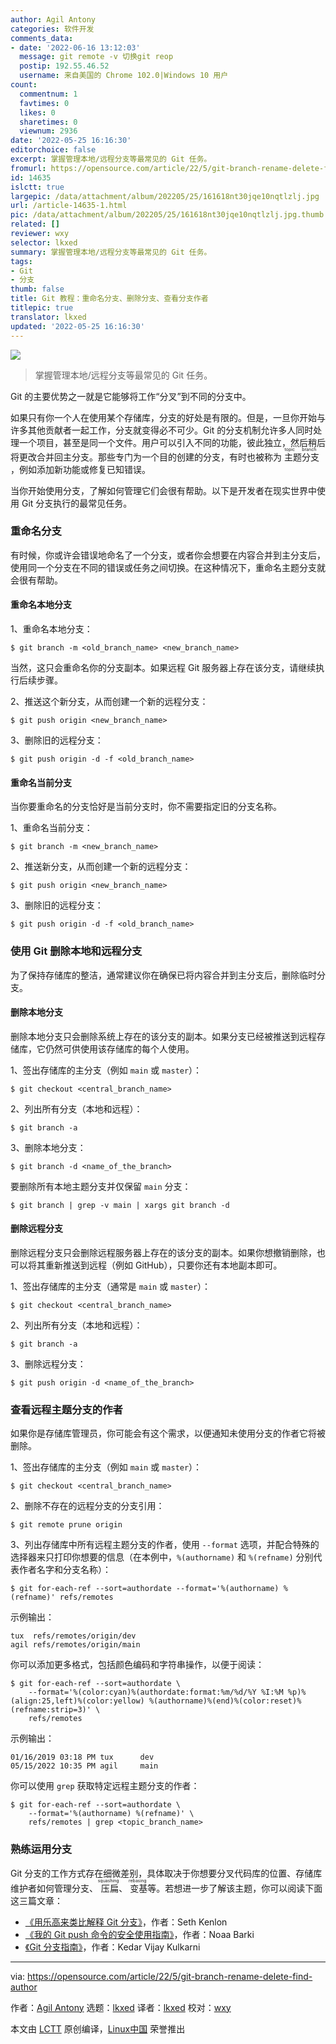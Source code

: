 ```yaml
---
author: Agil Antony
categories: 软件开发
comments_data:
- date: '2022-06-16 13:12:03'
  message: git remote -v 切换git reop
  postip: 192.55.46.52
  username: 来自美国的 Chrome 102.0|Windows 10 用户
count:
  commentnum: 1
  favtimes: 0
  likes: 0
  sharetimes: 0
  viewnum: 2936
date: '2022-05-25 16:16:30'
editorchoice: false
excerpt: 掌握管理本地/远程分支等最常见的 Git 任务。
fromurl: https://opensource.com/article/22/5/git-branch-rename-delete-find-author
id: 14635
islctt: true
largepic: /data/attachment/album/202205/25/161618nt30jqe10nqtlzlj.jpg
url: /article-14635-1.html
pic: /data/attachment/album/202205/25/161618nt30jqe10nqtlzlj.jpg.thumb.jpg
related: []
reviewer: wxy
selector: lkxed
summary: 掌握管理本地/远程分支等最常见的 Git 任务。
tags:
- Git
- 分支
thumb: false
title: Git 教程：重命名分支、删除分支、查看分支作者
titlepic: true
translator: lkxed
updated: '2022-05-25 16:16:30'
---
```


![](/data/attachment/album/202205/25/161618nt30jqe10nqtlzlj.jpg)



> 
> 掌握管理本地/远程分支等最常见的 Git 任务。
> 
> 
> 


Git 的主要优势之一就是它能够将工作“分叉”到不同的分支中。


如果只有你一个人在使用某个存储库，分支的好处是有限的。但是，一旦你开始与许多其他贡献者一起工作，分支就变得必不可少。Git 的分支机制允许多人同时处理一个项目，甚至是同一个文件。用户可以引入不同的功能，彼此独立，然后稍后将更改合并回主分支。那些专门为一个目的创建的分支，有时也被称为<ruby> 主题分支 <rt>  topic branch </rt></ruby>，例如添加新功能或修复已知错误。


当你开始使用分支，了解如何管理它们会很有帮助。以下是开发者在现实世界中使用 Git 分支执行的最常见任务。


### 重命名分支


有时候，你或许会错误地命名了一个分支，或者你会想要在内容合并到主分支后，使用同一个分支在不同的错误或任务之间切换。在这种情况下，重命名主题分支就会很有帮助。


#### 重命名本地分支


1、重命名本地分支：



```
$ git branch -m <old_branch_name> <new_branch_name>

```

当然，这只会重命名你的分支副本。如果远程 Git 服务器上存在该分支，请继续执行后续步骤。


2、推送这个新分支，从而创建一个新的远程分支：



```
$ git push origin <new_branch_name>

```

3、删除旧的远程分支：



```
$ git push origin -d -f <old_branch_name>

```

#### 重命名当前分支


当你要重命名的分支恰好是当前分支时，你不需要指定旧的分支名称。


1、重命名当前分支：



```
$ git branch -m <new_branch_name>

```

2、推送新分支，从而创建一个新的远程分支：



```
$ git push origin <new_branch_name>

```

3、删除旧的远程分支：



```
$ git push origin -d -f <old_branch_name>

```

### 使用 Git 删除本地和远程分支


为了保持存储库的整洁，通常建议你在确保已将内容合并到主分支后，删除临时分支。


#### 删除本地分支


删除本地分支只会删除系统上存在的该分支的副本。如果分支已经被推送到远程存储库，它仍然可供使用该存储库的每个人使用。


1、签出存储库的主分支（例如 `main` 或 `master`）：



```
$ git checkout <central_branch_name>

```

2、列出所有分支（本地和远程）：



```
$ git branch -a

```

3、删除本地分支：



```
$ git branch -d <name_of_the_branch>

```

要删除所有本地主题分支并仅保留 `main` 分支：



```
$ git branch | grep -v main | xargs git branch -d

```

#### 删除远程分支


删除远程分支只会删除远程服务器上存在的该分支的副本。如果你想撤销删除，也可以将其重新推送到远程（例如 GitHub），只要你还有本地副本即可。


1、签出存储库的主分支（通常是 `main` 或 `master`）：



```
$ git checkout <central_branch_name>

```

2、列出所有分支（本地和远程）：



```
$ git branch -a

```

3、删除远程分支：



```
$ git push origin -d <name_of_the_branch>

```

### 查看远程主题分支的作者


如果你是存储库管理员，你可能会有这个需求，以便通知未使用分支的作者它将被删除。


1、签出存储库的主分支（例如 `main` 或 `master`）：



```
$ git checkout <central_branch_name>

```

2、删除不存在的远程分支的分支引用：



```
$ git remote prune origin

```

3、列出存储库中所有远程主题分支的作者，使用 `--format` 选项，并配合特殊的选择器来只打印你想要的信息（在本例中，`%(authorname)` 和 `%(refname)` 分别代表作者名字和分支名称）：



```
$ git for-each-ref --sort=authordate --format='%(authorname) %(refname)' refs/remotes

```

示例输出：



```
tux  refs/remotes/origin/dev
agil refs/remotes/origin/main

```

你可以添加更多格式，包括颜色编码和字符串操作，以便于阅读：



```
$ git for-each-ref --sort=authordate \
    --format='%(color:cyan)%(authordate:format:%m/%d/%Y %I:%M %p)%(align:25,left)%(color:yellow) %(authorname)%(end)%(color:reset)%(refname:strip=3)' \
    refs/remotes

```

示例输出：



```
01/16/2019 03:18 PM tux      dev
05/15/2022 10:35 PM agil     main

```

你可以使用 `grep` 获取特定远程主题分支的作者：



```
$ git for-each-ref --sort=authordate \
    --format='%(authorname) %(refname)' \
    refs/remotes | grep <topic_branch_name>

```

### 熟练运用分支


Git 分支的工作方式存在细微差别，具体取决于你想要分叉代码库的位置、存储库维护者如何管理分支、<ruby> 压扁 <rt>  squashing </rt></ruby>、<ruby> 变基 <rt>  rebasing </rt></ruby>等。若想进一步了解该主题，你可以阅读下面这三篇文章：


* [《用乐高来类比解释 Git 分支》](https://opensource.com/article/22/4/git-branches)，作者：Seth Kenlon
* [《我的 Git push 命令的安全使用指南》](https://opensource.com/article/22/4/git-push)，作者：Noaa Barki
* [《Git 分支指南》](https://opensource.com/article/18/5/git-branching)，作者：Kedar Vijay Kulkarni




---


via: <https://opensource.com/article/22/5/git-branch-rename-delete-find-author>


作者：[Agil Antony](https://opensource.com/users/agantony) 选题：[lkxed](https://github.com/lkxed) 译者：[lkxed](https://github.com/lkxed) 校对：[wxy](https://github.com/wxy)


本文由 [LCTT](https://github.com/LCTT/TranslateProject) 原创编译，[Linux中国](https://linux.cn/) 荣誉推出